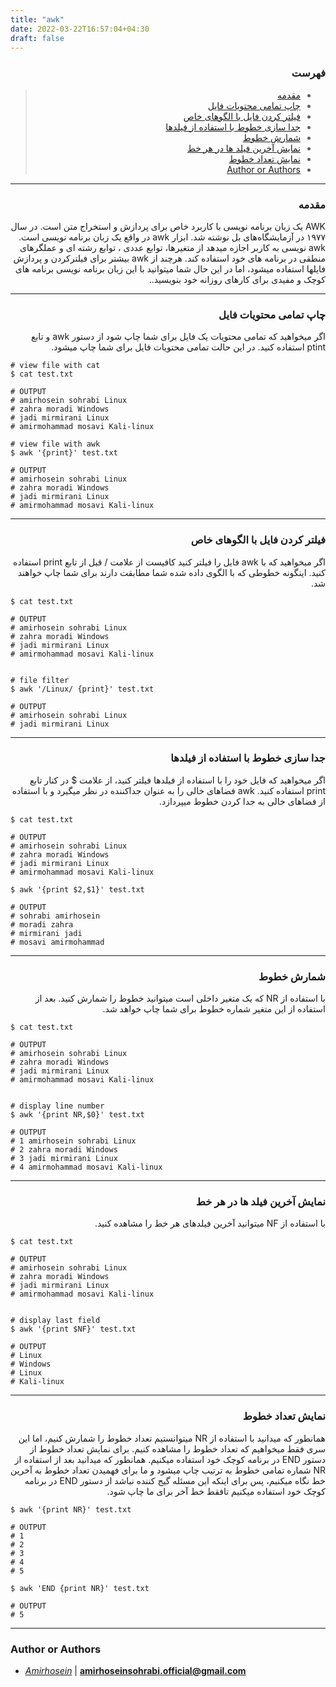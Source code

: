 ```yaml
---
title: "awk"
date: 2022-03-22T16:57:04+04:30
draft: false
---
```




<div dir='rtl'>

### فهرست

> - [مقدمه](#مقدمه)
> - [چاپ تمامی محتویات فایل](#چاپ-تمامی-محتویات-فایل)
> - [فیلتر کردن فایل با الگوهای خاص](#فیلتر-کردن-فایل-با-الگوهای-خاص)
> - [جدا سازی خطوط با استفاده از فیلدها](#جدا-سازی-خطوط-با-استفاده-از-فیلدها)
> - [شمارش خطوط](#شمارش-خطوط)
> - [نمایش آخرین فیلد ها در هر خط](#نمایش-آخرین-فیلد-ها-در-هر-خط)
> - [نمایش تعداد خطوط](#نمایش-تعداد-خطوط)
> - [Author or Authors](#author-or-authors)
</div>




---
<div dir='rtl'>

### مقدمه
AWK یک زبان برنامه نویسی با کاربرد خاص برای پردازش و استخراج متن است. در سال ۱۹۷۷ در آزمایشگاه‌های بل نوشته شد.
ابزار awk در واقع یک زبان برنامه نویسی است. awk نویسی به کاربر اجازه میدهد از متغیرها، توابع عددی ، توابع رشته ای و عملگرهای منطقی در برنامه های خود استفاده کند. هرچند از awk بیشتر برای فیلترکردن و پردازش فایلها استفاده میشود، اما در این حال شما میتوانید با این زبان برنامه نویسی برنامه های کوچک و مفیدی برای کارهای روزانه خود بنویسید.. 
</div>



---
<div dir='rtl'>

### چاپ تمامی محتویات فایل
اگر میخواهید که تمامی محتویات یک فایل برای شما چاپ شود از دستور awk و تابع ptint استفاده کنید. در این حالت تمامی محتویات فایل برای شما چاپ میشود.

</div>

    # view file with cat
    $ cat test.txt
    
    # OUTPUT
    # amirhosein sohrabi Linux
    # zahra moradi Windows
    # jadi mirmirani Linux
    # amirmohammad mosavi Kali-linux
      
    # view file with awk
    $ awk '{print}' test.txt  

    # OUTPUT
    # amirhosein sohrabi Linux
    # zahra moradi Windows
    # jadi mirmirani Linux
    # amirmohammad mosavi Kali-linux
      
      
---
<div dir='rtl'>

### فیلتر کردن فایل با الگوهای خاص
اگر میخواهید که با awk فایل را فیلتر کنید کافیست از علامت / قبل از تابع print استفاده کنید. اینگونه خطوطی که با الگوی داده شده شما مطابقت دارند برای شما چاپ خواهند شد.

</div>

    $ cat test.txt
    
    # OUTPUT
    # amirhosein sohrabi Linux
    # zahra moradi Windows
    # jadi mirmirani Linux
    # amirmohammad mosavi Kali-linux
      

    # file filter
    $ awk '/Linux/ {print}' test.txt 

    # OUTPUT
    # amirhosein sohrabi Linux
    # jadi mirmirani Linux


---
<div dir='rtl'>

### جدا سازی خطوط با استفاده از فیلدها
اگر میخواهید که فایل خود را با استفاده از فیلدها فیلتر کنید، از علامت $ در کنار تابع print استفاده کنید. awk فضاهای خالی را به عنوان جداکننده در نظر میگیرد و با استفاده از فضاهای خالی به جدا کردن خطوط میپردازد.

</div>

    
    $ cat test.txt
    
    # OUTPUT
    # amirhosein sohrabi Linux
    # zahra moradi Windows
    # jadi mirmirani Linux
    # amirmohammad mosavi Kali-linux
      
    $ awk '{print $2,$1}' test.txt

    # OUTPUT
    # sohrabi amirhosein
    # moradi zahra
    # mirmirani jadi
    # mosavi amirmohammad
 



---
<div dir='rtl'>

### شمارش خطوط
با استفاده از NR که یک متغیر داخلی است میتوانید خطوط را شمارش کنید. بعد از استفاده از این متغیر شماره خطوط برای شما چاپ خواهد شد.


</div>

    
    $ cat test.txt
    
    # OUTPUT
    # amirhosein sohrabi Linux
    # zahra moradi Windows
    # jadi mirmirani Linux
    # amirmohammad mosavi Kali-linux
      

    # display line number
    $ awk '{print NR,$0}' test.txt

    # OUTPUT
    # 1 amirhosein sohrabi Linux
    # 2 zahra moradi Windows
    # 3 jadi mirmirani Linux
    # 4 amirmohammad mosavi Kali-linux
      


---
<div dir='rtl'>

### نمایش آخرین فیلد ها در هر خط
با استفاده از NF میتوانید آخرین فیلدهای هر خط را مشاهده کنید.

</div>

    
    $ cat test.txt
    
    # OUTPUT
    # amirhosein sohrabi Linux
    # zahra moradi Windows
    # jadi mirmirani Linux
    # amirmohammad mosavi Kali-linux
      

    # display last field
    $ awk '{print $NF}' test.txt

    # OUTPUT
    # Linux
    # Windows
    # Linux
    # Kali-linux
      
      
---
<div dir='rtl'>

### نمایش تعداد خطوط
همانطور که میدانید با استفاده از NR میتوانستیم تعداد خطوط را شمارش کنیم، اما این سری فقط میخواهیم که تعداد خطوط را مشاهده کنیم. برای نمایش تعداد خطوط از دستور END در برنامه کوچک خود استفاده میکنیم. همانطور که میدانید بعد از استفاده از NR شماره تمامی خطوط به ترتیب چاپ میشود و ما برای فهمیدن تعداد خطوط به آخرین خط نگاه میکنیم، پس برای اینکه این مسئله گیج کننده نباشد از دستور END در برنامه کوچک خود استفاده میکنیم تافقط خط آخر برای ما چاپ شود.

</div>

    $ awk '{print NR}' test.txt
    
    # OUTPUT
    # 1
    # 2
    # 3
    # 4
    # 5

    $ awk 'END {print NR}' test.txt
    
    # OUTPUT
    # 5


---

### Author or Authors

- *[Amirhosein](https://github.com/amirhoseinsb)* | **<amirhoseinsohrabi.official@gmail.com>**
